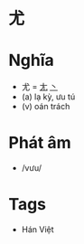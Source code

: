 # 尤

# Nghĩa
* 尤 = [尢](尢.md) [丶](丶.md)
* (a) lạ kỳ, ưu tú
* (v) oán trách

# Phát âm
* /vưu/

# Tags
* Hán Việt

<script>window.HANZI_FIELD='尤';</script>
